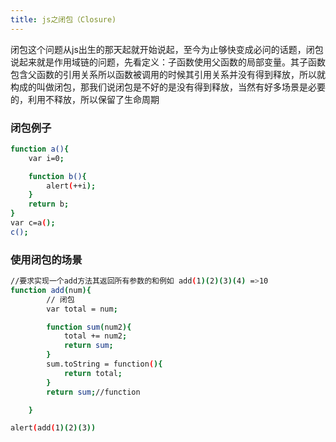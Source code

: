 ```yaml
---
title: js之闭包（Closure)
---
```

闭包这个问题从js出生的那天起就开始说起，至今为止够快变成必问的话题，闭包说起来就是作用域链的问题，先看定义：子函数使用父函数的局部变量。其子函数包含父函数的引用关系所以函数被调用的时候其引用关系并没有得到释放，所以就构成的叫做闭包，那我们说闭包是不好的是没有得到释放，当然有好多场景是必要的，利用不释放，所以保留了生命周期  


### 闭包例子

``` bash
function a(){
    var i=0;

    function b(){
        alert(++i);
    }
    return b;
}
var c=a();
c();
```
### 使用闭包的场景
``` bash
//要求实现一个add方法其返回所有参数的和例如 add(1)(2)(3)(4) =>10
function add(num){
        // 闭包
        var total = num;

        function sum(num2){
            total += num2;
            return sum;
        }
        sum.toString = function(){
            return total;
        }
        return sum;//function

    }

alert(add(1)(2)(3))

```